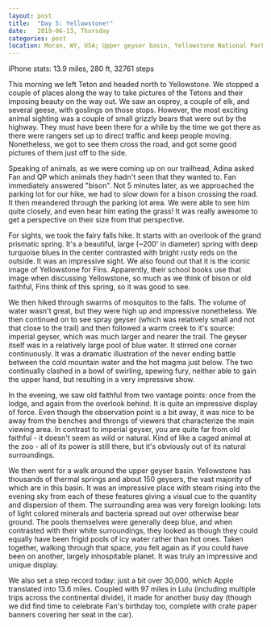 ```yaml
---
layout: post
title:  "Day 5: Yellowstone!"
date:   2019-06-13, Thursday
categories: post
location: Moran, WY, USA; Upper geyser basin, Yellowstone National Park, WY, USA
---
```


iPhone stats: 13.9 miles, 280 ft, 32761 steps

This morning we left Teton and headed north to Yellowstone. We stopped a couple of places along the way to take pictures of the Tetons and their imposing beauty on the way out. We saw an osprey, a couple of elk, and several geese, with goslings on those stops. However, the most exciting animal sighting was a couple of small grizzly bears that were out by the highway. They must have been there for a while by the time we got there as there were rangers set up to direct traffic and keep people moving. Nonetheless, we got to see them cross the road, and got some good pictures of them just off to the side.

Speaking of animals, as we were coming up on our trailhead, Adina asked Fan and QP which animals they hadn't seen that they wanted to. Fan immediately answered "bison". Not 5 minutes later, as we approached the parking lot for our hike, we had to slow down for a bison crossing the road. It then meandered through the parking lot area. We were able to see him quite closely, and even hear him eating the grass! It was really awesome to get a perspective on their size from that perspective.

For sights, we took the fairy falls hike. It starts with an overlook of the grand prismatic spring. It's a beautiful, large (~200' in diameter) spring with deep turquoise blues in the center contrasted with bright rusty reds on the outside. It was an impressive sight. We also found out that it is the iconic image of Yellowstone for Fins. Apparently, their school books use that image when discussing Yellowstone, so much as we think of bison or old faithful, Fins think of this spring, so it was good to see.

We then hiked through swarms of mosquitos to the falls. The volume of water wasn't great, but they were high up and impressive nonetheless. We then continued on to see spray geyser (which was relatively small and not that close to the trail) and then followed a warm creek to it's source: imperial geyser, which was much larger and nearer the trail. The geyser itself was in a relatively large pool of blue water. It stirred one corner continuously. It was a dramatic illustration of the never ending battle between the cold mountain water and the hot magma just below. The two continually clashed in a bowl of swirling, spewing fury, neither able to gain the upper hand, but resulting in a very impressive show.

In the evening, we saw old faithful from two vantage points: once from the lodge, and again from the overlook behind. It is quite an impressive display of force. Even though the observation point is a bit away, it was nice to be away from the benches and throngs of viewers that characterize the main viewing area. In contrast to imperial geyser, you are quite far from old faithful - it doesn't seem as wild or natural. Kind of like a caged animal at the zoo - all of its power is still there, but it's obviously out of its natural surroundings.

We then went for a walk around the upper geyser basin. Yellowstone has thousands of thermal springs and about 150 geysers, the vast majority of which are in this basin. It was an impressive place with steam rising into the evening sky from each of these features giving a visual cue to the quantity and dispersion of them. The surrounding area was very foreign looking: lots of light colored minerals and bacteria spread out over otherwise bear ground. The pools themselves were generally deep blue, and when contrasted with their white surroundings, they looked as though they could equally have been frigid pools of icy water rather than hot ones. Taken together, walking through that space, you felt again as if you could have been on another, largely inhospitable planet. It was truly an impressive and unique display.

We also set a step record today: just a bit over 30,000, which Apple translated into 13.6 miles. Coupled with 97 miles in Lulu (including multiple trips across the continental divide), it made for another busy day (though we did find time to celebrate Fan's birthday too, complete with crate paper banners covering her seat in the car).
